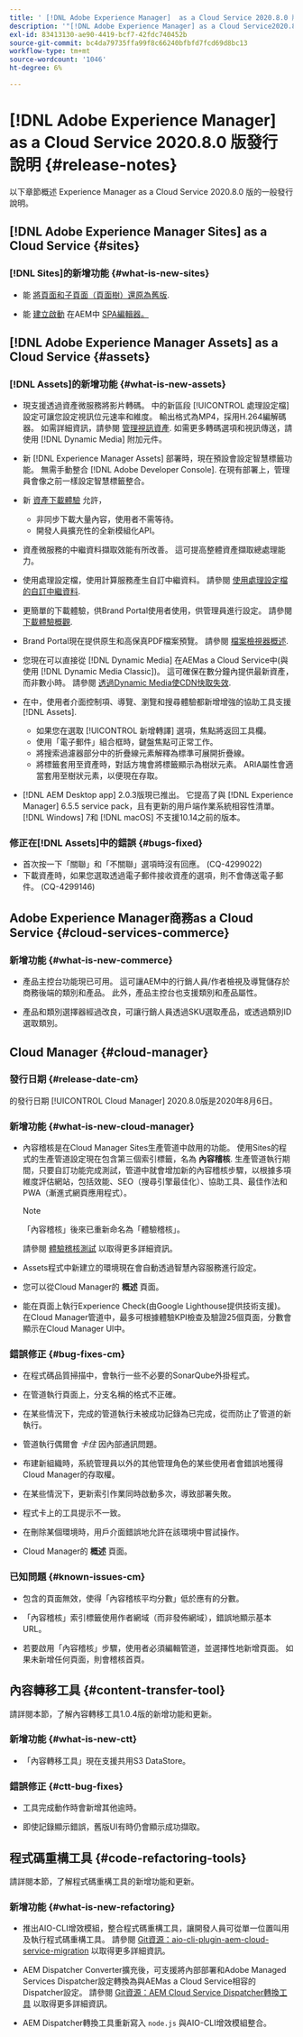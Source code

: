 ```yaml
---
title: ' [!DNL Adobe Experience Manager]  as a Cloud Service 2020.8.0 版發行說明。'
description: '"[!DNL Adobe Experience Manager] as a Cloud Service2020.8.0版發行說明。」'
exl-id: 83413130-ae90-4419-bcf7-42fdc740452b
source-git-commit: bc4da79735ffa99f8c66240bfbfd7fcd69d8bc13
workflow-type: tm+mt
source-wordcount: '1046'
ht-degree: 6%

---
```


# [!DNL Adobe Experience Manager] as a Cloud Service 2020.8.0 版發行說明  {#release-notes}

以下章節概述 Experience Manager as a Cloud Service 2020.8.0 版的一般發行說明。


## [!DNL Adobe Experience Manager Sites] as a Cloud Service {#sites}

### [!DNL Sites]的新增功能 {#what-is-new-sites}

* 能 [將頁面和子頁面（頁面樹）還原為舊版](/help/sites-cloud/authoring/features/page-versions.md#reinstating-versions).

* 能 [建立啟動](/help/sites-cloud/authoring/launches/overview.md) 在AEM中 [SPA編輯器。](/help/implementing/developing/hybrid/introduction.md)


## [!DNL Adobe Experience Manager Assets] as a Cloud Service {#assets}

### [!DNL Assets]的新增功能 {#what-is-new-assets}

* 現支援透過資產微服務將影片轉碼。 中的新區段 [!UICONTROL 處理設定檔] 設定可讓您設定視訊位元速率和維度。 輸出格式為MP4，採用H.264編解碼器。 如需詳細資訊，請參閱 [管理視訊資產](/help/assets/manage-video-assets.md#transcode-video). 如需更多轉碼選項和視訊傳送，請使用 [!DNL Dynamic Media] 附加元件。

* 新 [!DNL Experience Manager Assets] 部署時，現在預設會設定智慧標籤功能。 無需手動整合 [!DNL Adobe Developer Console]. 在現有部署上，管理員會像之前一樣設定智慧標籤整合。

* 新 [資產下載體驗](/help/assets/download-assets-from-aem.md) 允許，

   * 非同步下載大量內容，使用者不需等待。
   * 開發人員擴充性的全新模組化API。

* 資產微服務的中繼資料擷取效能有所改善。 這可提高整體資產擷取總處理能力。

* 使用處理設定檔，使用計算服務產生自訂中繼資料。 請參閱 [使用處理設定檔的自訂中繼資料](/help/assets/manage-metadata.md#metadata-compute-service).

* 更簡單的下載體驗，供Brand Portal使用者使用，供管理員進行設定。 請參閱 [下載體驗概觀](https://experienceleague.adobe.com/docs/experience-manager-brand-portal/using/introduction/whats-new.html#download-configurations).

* Brand Portal現在提供原生和高保真PDF檔案預覽。 請參閱 [檔案檢視器概述](https://experienceleague.adobe.com/docs/experience-manager-brand-portal/using/introduction/whats-new.html#doc-viewer).

* 您現在可以直接從 [!DNL Dynamic Media] 在AEMas a Cloud Service中(與使用 [!DNL Dynamic Media Classic])。 這可確保在數分鐘內提供最新資產，而非數小時。 請參閱 [透過Dynamic Media使CDN快取失效](/help/assets/dynamic-media/invalidate-cdn-cache-dynamic-media.md).

* 在中，使用者介面控制項、導覽、瀏覽和搜尋體驗都新增增強的協助工具支援 [!DNL Assets].

   * 如果您在選取 [!UICONTROL 新增轉譯] 選項，焦點將返回工具欄。 <!-- via CQ-4293594-->
   * 使用「電子郵件」組合框時，鍵盤焦點可正常工作。 <!-- via CQ-4286215 -->
   * 將搜索過濾器部分中的折疊線元素解釋為標準可展開折疊線。 <!-- via CQ-4273103 -->
   * 將標籤套用至資產時，對話方塊會將標籤顯示為樹狀元素。 ARIA屬性會適當套用至樹狀元素，以便現在存取。 <!-- via CQ-4272964 -->

* [!DNL AEM Desktop app] 2.0.3版現已推出。 它提高了與 [!DNL Experience Manager] 6.5.5 service pack，且有更新的用戶端作業系統相容性清單。 [!DNL Windows] 7和 [!DNL macOS] 不支援10.14之前的版本。

### 修正在[!DNL Assets]中的錯誤 {#bugs-fixed}

* 首次按一下「關聯」和「不關聯」選項時沒有回應。 (CQ-4299022)
* 下載資產時，如果您選取透過電子郵件接收資產的選項，則不會傳送電子郵件。 (CQ-4299146)

## Adobe Experience Manager商務as a Cloud Service {#cloud-services-commerce}

### 新增功能 {#what-is-new-commerce}

* 產品主控台功能現已可用。 這可讓AEM中的行銷人員/作者檢視及導覽儲存於商務後端的類別和產品。 此外，產品主控台也支援類別和產品屬性。

* 產品和類別選擇器經過改良，可讓行銷人員透過SKU選取產品，或透過類別ID選取類別。

## Cloud Manager {#cloud-manager}

### 發行日期 {#release-date-cm}

的發行日期 [!UICONTROL Cloud Manager] 2020.8.0版是2020年8月6日。

### 新增功能 {#what-is-new-cloud-manager}

* 內容稽核是在Cloud Manager Sites生產管道中啟用的功能。 使用Sites的程式的生產管道設定現在包含第三個索引標籤，名為 **內容稽核**. 生產管道執行期間，只要自訂功能完成測試，管道中就會增加新的內容稽核步驟，以根據多項維度評估網站，包括效能、SEO（搜尋引擎最佳化）、協助工具、最佳作法和PWA（漸進式網頁應用程式）。


   >[!NOTE]
   >「內容稽核」後來已重新命名為「體驗稽核」。

   請參閱 [體驗稽核測試](/help/implementing/cloud-manager/experience-audit-testing.md) 以取得更多詳細資訊。

* Assets程式中新建立的環境現在會自動透過智慧內容服務進行設定。

* 您可以從Cloud Manager的 **概述** 頁面。

* 能在頁面上執行Experience Check(由Google Lighthouse提供技術支援)。 在Cloud Manager管道中，最多可根據體驗KPI檢查及驗證25個頁面，分數會顯示在Cloud Manager UI中。

### 錯誤修正 {#bug-fixes-cm}

* 在程式碼品質掃描中，會執行一些不必要的SonarQube外掛程式。

* 在管道執行頁面上，分支名稱的格式不正確。

* 在某些情況下，完成的管道執行未被成功記錄為已完成，從而防止了管道的新執行。

* 管道執行偶爾會 *卡住* 因內部通訊問題。

* 布建新組織時，系統管理員以外的其他管理角色的某些使用者會錯誤地獲得Cloud Manager的存取權。

* 在某些情況下，更新索引作業同時啟動多次，導致部署失敗。

* 程式卡上的工具提示不一致。

* 在刪除某個環境時，用戶介面錯誤地允許在該環境中嘗試操作。

* Cloud Manager的 **概述** 頁面。

### 已知問題 {#known-issues-cm}

* 包含的頁面無效，使得「內容稽核平均分數」低於應有的分數。

* 「內容稽核」索引標籤使用作者網域（而非發佈網域），錯誤地顯示基本URL。

* 若要啟用「內容稽核」步驟，使用者必須編輯管道，並選擇性地新增頁面。 如果未新增任何頁面，則會稽核首頁。

## 內容轉移工具 {#content-transfer-tool}

請詳閱本節，了解內容轉移工具1.0.4版的新增功能和更新。

### 新增功能 {#what-is-new-ctt}

* 「內容轉移工具」現在支援共用S3 DataStore。

### 錯誤修正 {#ctt-bug-fixes}

* 工具完成動作時會新增其他逾時。

* 即使記錄顯示錯誤，舊版UI有時仍會顯示成功擷取。

## 程式碼重構工具 {#code-refactoring-tools}

請詳閱本節，了解程式碼重構工具的新增功能和更新。

### 新增功能 {#what-is-new-refactoring}

* 推出AIO-CLI增效模組，整合程式碼重構工具，讓開發人員可從單一位置叫用及執行程式碼重構工具。 請參閱 [Git資源：aio-cli-plugin-aem-cloud-service-migration](https://github.com/adobe/aio-cli-plugin-aem-cloud-service-migration) 以取得更多詳細資訊。

* AEM Dispatcher Converter擴充後，可支援將內部部署和Adobe Managed Services Dispatcher設定轉換為與AEMas a Cloud Service相容的Dispatcher設定。 請參閱 [Git資源：AEM Cloud Service Dispatcher轉換工具](https://github.com/adobe/aem-cloud-service-source-migration/tree/master/packages/dispatcher-converter) 以取得更多詳細資訊。

* AEM Dispatcher轉換工具重新寫入 ` node.js ` 與AIO-CLI增效模組整合。
